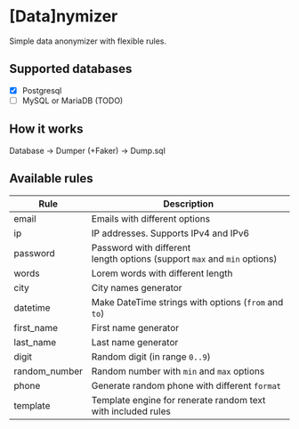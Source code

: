 # [Data]nymizer

Simple data anonymizer with flexible rules.

## Supported databases

- [x] Postgresql
- [ ] MySQL or MariaDB (TODO)

## How it works

Database -> Dumper (+Faker) -> Dump.sql

## Available rules

| Rule          | Description                                                                  |
|---------------|------------------------------------------------------------------------------|
| email         | Emails with different options                                                |
| ip            | IP addresses. Supports IPv4 and IPv6                                         |
| password      | Password with different <br>length options (support `max` and `min` options) |
| words         | Lorem words with different length                                            |
| city          | City names generator                                                         |
| datetime      | Make DateTime strings with options (`from` and `to`)                         |
| first_name    | First name generator                                                         |
| last_name     | Last name generator                                                          |
| digit         | Random digit (in range `0..9`)                                               |
| random_number | Random number with `min` and `max` options                                   |
| phone         | Generate random phone with different `format`                                |
| template      | Template engine for renerate random text with included rules                  |
